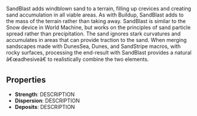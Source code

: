 
SandBlast adds windblown sand to a terrain, filling up crevices and creating sand accumulation in all viable areas. As with Buildup, SandBlast adds to the mass of the terrain rather than taking away. SandBlast is similar to the Snow device in World Machine, but works on the principles of sand particle spread rather than precipitation. The sand ignores stark curvatures and accumulates in areas that can provide traction to the sand. When merging sandscapes made with DunesSea, Dunes, and SandStripe macros, with rocky surfaces, processing the end-result with SandBlast provides a natural â€œadhesiveâ€ to realistically combine the two elements.

## Properties

- **Strength**: DESCRIPTION
- **Dispersion**: DESCRIPTION
- **Deposits**: DESCRIPTION


